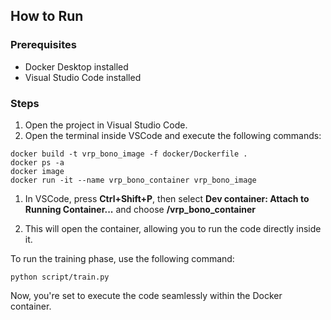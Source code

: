 ## How to Run
### Prerequisites
- Docker Desktop installed
- Visual Studio Code installed
### Steps
1. Open the project in Visual Studio Code.
2. Open the terminal inside VSCode and execute the following commands:

```
docker build -t vrp_bono_image -f docker/Dockerfile .
docker ps -a
docker image
docker run -it --name vrp_bono_container vrp_bono_image
```

1. In VSCode, press **Ctrl+Shift+P**, then select **Dev container: Attach to Running Container...** and choose **/vrp_bono_container**

2. This will open the container, allowing you to run the code directly inside it.

To run the training phase, use the following command:
```
python script/train.py
```
Now, you're set to execute the code seamlessly within the Docker container.
